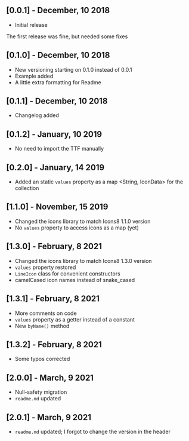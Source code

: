 ## [0.0.1] - December, 10 2018

* Initial release

The first release was fine, but needed some fixes

## [0.1.0] - December, 10 2018

* New versioning starting on 0.1.0 instead of 0.0.1
* Example added
* A little extra formatting for Readme

## [0.1.1] - December, 10 2018

* Changelog added

## [0.1.2] - January, 10 2019

* No need to import the TTF manually

## [0.2.0] - January, 14 2019

* Added an static `values` property as a map <String, IconData> for the collection

## [1.1.0] - November, 15 2019

* Changed the icons library to match Icons8 1.1.0 version
* No `values` property to access icons as a map (yet)

## [1.3.0] - February, 8 2021

* Changed the icons library to match Icons8 1.3.0 version
* `values` property restored
* `LineIcon` class for convenient constructors
* camelCased icon names instead of snake_cased

## [1.3.1] - February, 8 2021

* More comments on code
* `values` property as a getter instead of a constant
* New `byName()` method 

## [1.3.2] - February, 8 2021

* Some typos corrected

## [2.0.0] - March, 9 2021

* Null-safety migration
* `readme.md` updated

## [2.0.1] - March, 9 2021

* `readme.md` updated; I forgot to change the version in the header